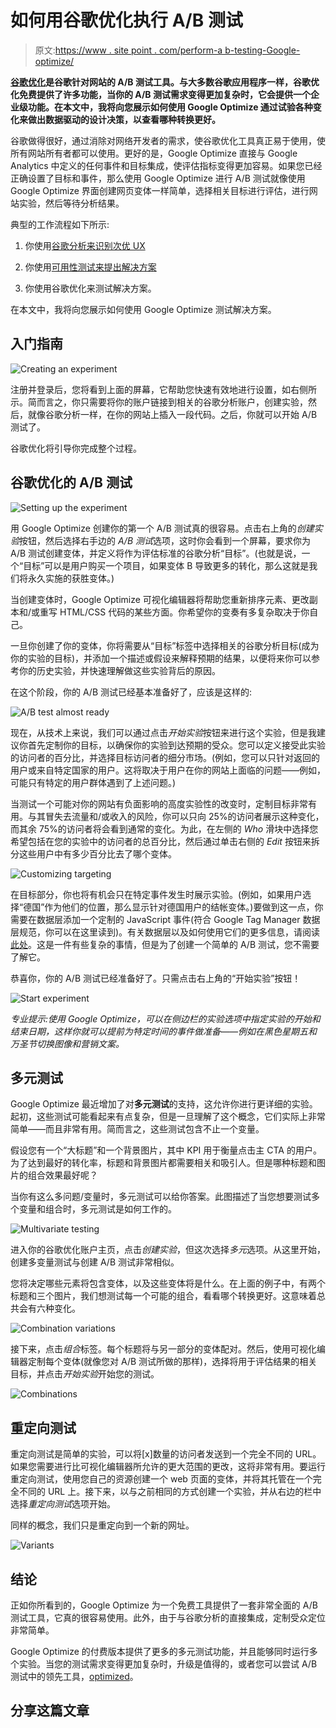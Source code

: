 # 如何用谷歌优化执行 A/B 测试

> 原文:[https://www . site point . com/perform-a b-testing-Google-optimize/](https://www.sitepoint.com/perform-ab-testing-google-optimize/)

**[谷歌优化](https://www.google.com/analytics/optimize/)是谷歌针对网站的 A/B 测试工具。与大多数谷歌应用程序一样，谷歌优化免费提供了许多功能，当你的 A/B 测试需求变得更加复杂时，它会提供一个企业级功能。在本文中，我将向您展示如何使用 Google Optimize 通过试验各种变化来做出数据驱动的设计决策，以查看哪种转换更好。**

谷歌做得很好，通过消除对网络开发者的需求，使谷歌优化工具真正易于使用，使所有网站所有者都可以使用。更好的是，Google Optimize 直接与 Google Analytics 中定义的任何事件和目标集成，使评估指标变得更加容易。如果您已经正确设置了目标和事件，那么使用 Google Optimize 进行 A/B 测试就像使用 Google Optimize 界面创建网页变体一样简单，选择相关目标进行评估，进行网站实验，然后等待分析结果。

典型的工作流程如下所示:

1.  你使用[谷歌分析来识别次优 UX](https://www.sitepoint.com/finding-problem-areas-on-your-website-with-google-analytics)

2.  你使用[可用性测试来提出解决方案](https://www.sitepoint.com/how-analytics-can-explain-your-abandoned-checkouts)

3.  你使用谷歌优化来测试解决方案。

在本文中，我将向您展示如何使用 Google Optimize 测试解决方案。

## 入门指南

![Creating an experiment](../Images/5519d23783efd11b66917055716878b8.png)

注册并登录后，您将看到上面的屏幕，它帮助您快速有效地进行设置，如右侧所示。简而言之，你只需要将你的账户链接到相关的谷歌分析账户，创建实验，然后，就像谷歌分析一样，在你的网站上插入一段代码。之后，你就可以开始 A/B 测试了。

谷歌优化将引导你完成整个过程。

## 谷歌优化的 A/B 测试

![Setting up the experiment](../Images/322be2cafa2244183a066877c7a9f587.png)

用 Google Optimize 创建你的第一个 A/B 测试真的很容易。点击右上角的*创建实验*按钮，然后选择右手边的 *A/B 测试*选项，这时你会看到一个屏幕，要求你为 A/B 测试创建变体，并定义将作为评估标准的谷歌分析“目标”。(也就是说，一个“目标”可以是用户购买一个项目，如果变体 B 导致更多的转化，那么这就是我们将永久实施的获胜变体。)

当创建变体时，Google Optimize 可视化编辑器将帮助您重新排序元素、更改副本和/或重写 HTML/CSS 代码的某些方面。你希望你的变奏有多复杂取决于你自己。

一旦你创建了你的变体，你将需要从“目标”标签中选择相关的谷歌分析目标(成为你的实验的目标)，并添加一个描述或假设来解释预期的结果，以便将来你可以参考你的历史实验，并快速理解做这些实验背后的原因。

在这个阶段，你的 A/B 测试已经基本准备好了，应该是这样的:

![A/B test almost ready](../Images/41dcdcb09d42718637b10a2e4ef73aa6.png)

现在，从技术上来说，我们可以通过点击*开始实验*按钮来进行这个实验，但是我建议你首先定制你的目标，以确保你的实验到达预期的受众。您可以定义接受此实验的访问者的百分比，并选择目标访问者的细分市场。(例如，您可以只针对返回的用户或来自特定国家的用户。这将取决于用户在你的网站上面临的问题——例如，可能只有特定的用户群体遇到了上述问题。)

当测试一个可能对你的网站有负面影响的高度实验性的改变时，定制目标非常有用。与其冒失去流量和/或收入的风险，你可以只向 25%的访问者展示这种变化，而其余 75%的访问者将会看到通常的变化。为此，在左侧的 *Who* 滑块中选择您希望包括在您的实验中的访问者的总百分比，然后通过单击右侧的 *Edit* 按钮来拆分这些用户中有多少百分比去了哪个变体。

![Customizing targeting](../Images/43e1ce09c7eb0fb00113d6addd88d201.png)

在目标部分，你也将有机会只在特定事件发生时展示实验。(例如，如果用户选择“德国”作为他们的位置，那么显示针对德国用户的结帐变体。)要做到这一点，你需要在数据层添加一个定制的 JavaScript 事件(符合 Google Tag Manager 数据层规范，你可以在这里读到)。有关数据层以及如何使用它们的更多信息，请阅读[此处](https://support.google.com/360suite/optimize/answer/6301794?hl=en)。这是一件有些复杂的事情，但是为了创建一个简单的 A/B 测试，您不需要了解它。

恭喜你，你的 A/B 测试已经准备好了。只需点击右上角的“开始实验”按钮！

![Start experiment](../Images/165e4e2119f9b082737af9b9c18c0470.png)

*专业提示:使用 Google Optimize，可以在侧边栏的实验选项中指定实验的开始和结束日期，这样你就可以提前为特定时间的事件做准备——例如在黑色星期五和万圣节切换图像和营销文案。*

## 多元测试

Google Optimize 最近增加了对**多元测试**的支持，这允许你进行更详细的实验。起初，这些测试可能看起来有点复杂，但是一旦理解了这个概念，它们实际上非常简单——而且非常有用。简而言之，这些测试包含不止一个变量。

假设您有一个“大标题”和一个背景图片，其中 KPI 用于衡量点击主 CTA 的用户。为了达到最好的转化率，标题和背景图片都需要相关和吸引人。但是哪种标题和图片的组合效果最好呢？

当你有这么多问题/变量时，多元测试可以给你答案。此图描述了当您想要测试多个变量和组合时，多元测试是如何工作的。

![Multivariate testing](../Images/83dfafd57d3e9b8efda063e4072baac3.png)

进入你的谷歌优化账户主页，点击*创建实验*，但这次选择*多元*选项。从这里开始，创建多变量测试与创建 A/B 测试非常相似。

您将决定哪些元素将包含变体，以及这些变体将是什么。在上面的例子中，有两个标题和三个图片，我们想测试每一个可能的组合，看看哪个转换更好。这意味着总共会有六种变化。

![Combination variations](../Images/d0356c16d879d41c39110b52fdabaefa.png)

接下来，点击*组合*标签。每个标题将与另一部分的变体配对。然后，使用可视化编辑器定制每个变体(就像您对 A/B 测试所做的那样)，选择将用于评估结果的相关目标，并点击*开始实验*开始您的测试。

![Combinations](../Images/0a13e175eaca982fa56730549aac3f9a.png)

## 重定向测试

重定向测试是简单的实验，可以将[x]数量的访问者发送到一个完全不同的 URL。如果您需要进行比可视化编辑器所允许的更大范围的更改，这将非常有用。要运行重定向测试，使用您自己的资源创建一个 web 页面的变体，并将其托管在一个完全不同的 URL 上。接下来，以与之前相同的方式创建一个实验，并从右边的栏中选择*重定向测试*选项开始。

同样的概念，我们只是重定向到一个新的网址。

![Variants](../Images/53fd98242806d748932c51cbeaf9a4e1.png)

## 结论

正如你所看到的，Google Optimize 为一个免费工具提供了一套非常全面的 A/B 测试工具，它真的很容易使用。此外，由于与谷歌分析的直接集成，定制受众定位非常简单。

Google Optimize 的付费版本提供了更多的多元测试功能，并且能够同时运行多个实验。当您的测试需求变得更加复杂时，升级是值得的，或者您可以尝试 A/B 测试中的领先工具，[optimized](https://www.sitepoint.com/optimizely-ab-testing-tools-knowing-which-is-right-for-you)。

## 分享这篇文章